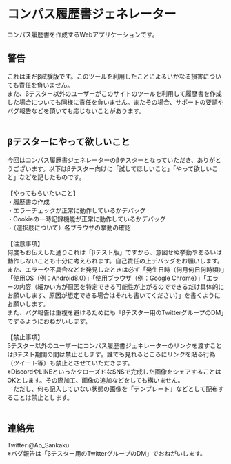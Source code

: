 # コンパス履歴書ジェネレーター
コンパス履歴書を作成するWebアプリケーションです。
## 警告
これはまだβ試験版です。このツールを利用したことによるいかなる損害についても責任を負いません。<br>
また、βテスター以外のユーザーがこのサイトのツールを利用して履歴書を作成した場合についても同様に責任を負いません。またその場合、サポートの要請やバグ報告などを頂いても応じないことがあります。<br>
<br>
## βテスターにやって欲しいこと
今回はコンパス履歴書ジェネレーターのβテスターとなっていただき、ありがとうございます。以下はβテスター向けに「試してほしいこと」「やって欲しいこと」などを記したものです。<br>
<br>
【やってもらいたいこと】<br>
・履歴書の作成<br>
・エラーチェックが正常に動作しているかデバッグ<br>
・Cookieの一時記録機能が正常に動作しているかデバッグ<br>
・（選択肢について）各ブラウザの挙動の確認<br>
<br>
【注意事項】<br>
何度もお伝えした通りこれは「βテスト版」ですから、意図せぬ挙動やあるいは動作しないことも十分に考えられます。自己責任の上デバッグをお願いします。<br>
また、エラーや不具合などを発見したときは必ず「発生日時（何月何日何時頃）」「使用OS（例：Android8.0）」「使用ブラウザ（例：Google Chrome）」「エラーの内容（細かい方が原因を特定できる可能性が上がるのでできるだけ具体的にお願いします、原因が想定できる場合はそれも書いてください）」を書くようにお願いします。<br>
また、バグ報告は重複を避けるためにも「βテスター用のTwitterグループのDM」でするようにおねがいします。<br>
<br>
【禁止事項】<br>
βテスター以外のユーザーにコンパス履歴書ジェネレーターのリンクを渡すことはβテスト期間の間は禁止とします。誰でも見れるところにリンクを貼る行為（ツイート等）も禁止とさせていただきます。<br>
※DiscordやLINEといったクローズドなSNSで完成した画像をシェアすることはOKとします。その際加工、画像の追加などをしても構いません。<br>　ただし、何も記入していない状態の画像を「テンプレート」などとして配布することは禁止とします。<br>
<br>
## 連絡先
Twitter:@Ao_Sankaku<br>
※バグ報告は「βテスター用のTwitterグループのDM」でおねがいします。<br>

